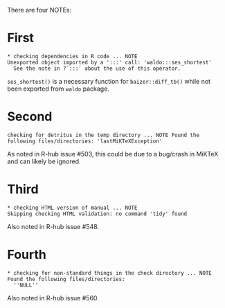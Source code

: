 There are four NOTEs:

# First

```
* checking dependencies in R code ... NOTE
Unexported object imported by a ':::' call: 'waldo:::ses_shortest'
  See the note in ?`:::` about the use of this operator.
```

`ses_shortest()` is a necessary function for `baizer::diff_tb()` while not been exported 
from `waldo` package.



# Second

```
checking for detritus in the temp directory ... NOTE Found the following files/directories: 'lastMiKTeXException'
```
As noted in R-hub issue #503, this could be due to a bug/crash in MiKTeX and can likely be ignored.

# Third

```
* checking HTML version of manual ... NOTE
Skipping checking HTML validation: no command 'tidy' found
```
Also noted in R-hub issue #548.

# Fourth

```
* checking for non-standard things in the check directory ... NOTE
Found the following files/directories:
  ''NULL''
```
Also noted in R-hub issue #560.
